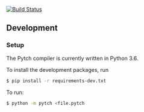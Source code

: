 [![Build Status](https://travis-ci.org/arxanas/pytch.svg?branch=master)](https://travis-ci.org/arxanas/pytch)

## Development

### Setup

The Pytch compiler is currently written in Python 3.6.

To install the development packages, run

```sh
$ pip install -r requirements-dev.txt
```

To run:

```sh
$ python -m pytch <file.pytch
```
